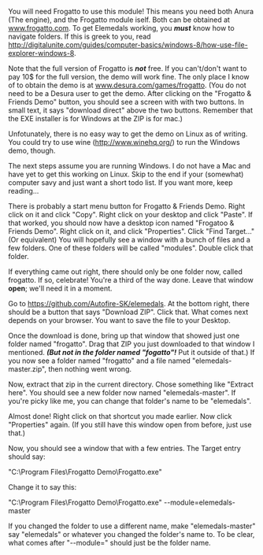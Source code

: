 You will need Frogatto to use this module! This means you need both Anura (The engine), and the Frogatto module iself. Both can be obtained at www.frogatto.com. To get Elemedals working, you ***must*** know how to navigate folders. If this is greek to you, read http://digitalunite.com/guides/computer-basics/windows-8/how-use-file-explorer-windows-8.

Note that the full version of Frogatto is ***not*** free. If you can't/don't want to pay 10$ for the full version, the demo will work fine. The only place I know of to obtain the demo is at www.desura.com/games/frogatto. (You do not need to be a Desura user to get the demo. After clicking on the "Frogatto & Friends Demo" button, you should see a screen with with two buttons. In small text, it says "download direct" above the two buttons. Remember that the EXE installer is for Windows at the ZIP is for mac.)

Unfotunately, there is no easy way to get the demo on Linux as of writing. You could try to use wine (http://www.winehq.org/) to run the Windows demo, though.

The next steps assume you are running Windows. I do not have a Mac and have yet to get this working on Linux. Skip to the end if your (somewhat) computer savy and just want a short todo list. If you want more, keep reading...

There is probably a start menu button for Frogatto & Friends Demo. Right click on it and click "Copy". Right click on your desktop and click "Paste". If that worked, you should now have a desktop icon named "Frogatoo & Friends Demo". Right click on it, and click "Properties". Click "Find Target..." (Or equivalent) You will hopefully see a window with a bunch of files and a few folders. One of these folders will be called "modules". Double click that folder.

If everything came out right, there should only be one folder now, called frogatto. If so, celebrate! You're a third of the way done. Leave that window **open**; we'll need it in a moment.

Go to https://github.com/Autofire-SK/elemedals. At the bottom right, there should be a button that says "Download ZIP". Click that. What comes next depends on your browser. You want to save the file to your Desktop.

Once the download is done, bring up that window that showed just one folder named "frogatto". Drag that ZIP you just downloaded to that window I mentioned. ***(But not in the folder named "fogatto"!*** Put it outside of that.) If you now see a folder named "frogatto" and a file named "elemedals-master.zip", then nothing went wrong.

Now, extract that zip in the current directory. Chose something like "Extract here". You should see a new folder now named "elemedals-master". If you're picky like me, you can change that folder's name to be "elemedals".

Almost done! Right click on that shortcut you made earlier. Now click "Properties" again. (If you still have this window open from before, just use that.)

Now, you should see a window that with a few entries. The Target entry should say:

"C:\Program Files\Frogatto Demo\Frogatto.exe"

Change it to say this:

"C:\Program Files\Frogatto Demo\Frogatto.exe" --module=elemedals-master

If you changed the folder to use a different name, make "elemedals-master" say "elemedals" or whatever you changed the folder's name to. To be clear, what comes after "--module=" should just be the folder name.


